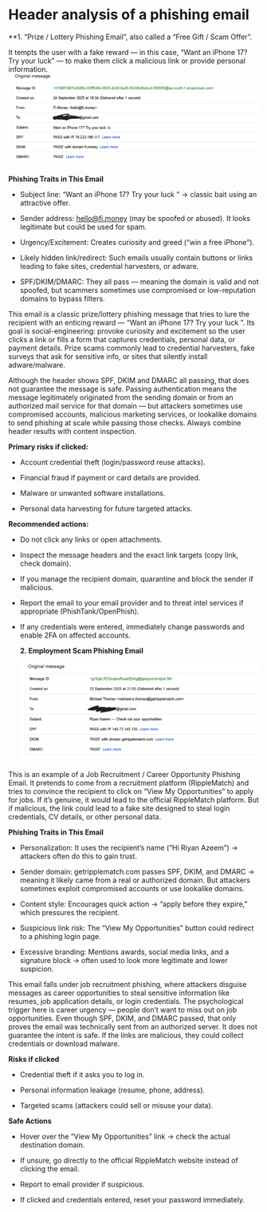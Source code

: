 # Header analysis of a phishing email

**1. “Prize / Lottery Phishing Email”, also called a “Free Gift / Scam Offer”.

It tempts the user with a fake reward — in this case, “Want an iPhone 17? Try your luck” — to make them click a malicious link or provide personal information.
![image alt](phishing_email_images/phishing_email_header1.png)

**Phishing Traits in This Email**

- Subject line: “Want an iPhone 17? Try your luck ” → classic bait using an attractive offer.

- Sender address: hello@fi.money (may be spoofed or abused). It looks legitimate but could be used for spam.

- Urgency/Excitement: Creates curiosity and greed (“win a free iPhone”).

- Likely hidden link/redirect: Such emails usually contain buttons or links leading to fake sites, credential harvesters, or adware.

- SPF/DKIM/DMARC: They all pass — meaning the domain is valid and not spoofed, but scammers sometimes use compromised or low-reputation domains to bypass filters.

This email is a classic prize/lottery phishing message that tries to lure the recipient with an enticing reward — “Want an iPhone 17? Try your luck  ”. Its goal is social-engineering: provoke curiosity and excitement so the user clicks a link or fills a form that captures credentials, personal data, or payment details. Prize scams commonly lead to credential harvesters, fake surveys that ask for sensitive info, or sites that silently install adware/malware.

Although the header shows SPF, DKIM and DMARC all passing, that does not guarantee the message is safe. Passing authentication means the message legitimately originated from the sending domain or from an authorized mail service for that domain — but attackers sometimes use compromised accounts, malicious marketing services, or lookalike domains to send phishing at scale while passing those checks. Always combine header results with content inspection.

**Primary risks if clicked:**

- Account credential theft (login/password reuse attacks).

- Financial fraud if payment or card details are provided.

- Malware or unwanted software installations.

- Personal data harvesting for future targeted attacks.

**Recommended actions:**

- Do not click any links or open attachments.

- Inspect the message headers and the exact link targets (copy link, check domain).

- If you manage the recipient domain, quarantine and block the sender if malicious.

- Report the email to your email provider and to threat intel services if appropriate (PhishTank/OpenPhish).

- If any credentials were entered, immediately change passwords and enable 2FA on affected accounts.

  **2. Employment Scam Phishing Email**

  ![image alt](phishing_email_images/phishing_email-header3.png)

This is an example of a Job Recruitment / Career Opportunity Phishing Email.
It pretends to come from a recruitment platform (RippleMatch) and tries to convince the recipient to click on “View My Opportunities” to apply for jobs. If it’s genuine, it would lead to the official RippleMatch platform. But if malicious, the link could lead to a fake site designed to steal login credentials, CV details, or other personal data.

**Phishing Traits in This Email**

- Personalization: It uses the recipient’s name (“Hi Riyan Azeem”) → attackers often do this to gain trust.

- Sender domain: getripplematch.com passes SPF, DKIM, and DMARC → meaning it likely came from a real or authorized domain. But attackers sometimes exploit compromised accounts or use lookalike domains.

- Content style: Encourages quick action → “apply before they expire,” which pressures the recipient.

- Suspicious link risk: The “View My Opportunities” button could redirect to a phishing login page.

- Excessive branding: Mentions awards, social media links, and a signature block → often used to look more legitimate and lower suspicion.

This email falls under job recruitment phishing, where attackers disguise messages as career opportunities to steal sensitive information like resumes, job application details, or login credentials. The psychological trigger here is career urgency — people don’t want to miss out on job opportunities.
Even though SPF, DKIM, and DMARC passed, that only proves the email was technically sent from an authorized server. It does not guarantee the intent is safe. If the links are malicious, they could collect credentials or download malware.

**Risks if clicked**

- Credential theft if it asks you to log in.

- Personal information leakage (resume, phone, address).

- Targeted scams (attackers could sell or misuse your data).

 **Safe Actions**

- Hover over the “View My Opportunities” link → check the actual destination domain.

- If unsure, go directly to the official RippleMatch website instead of clicking the email.

- Report to email provider if suspicious.

- If clicked and credentials entered, reset your password immediately.
